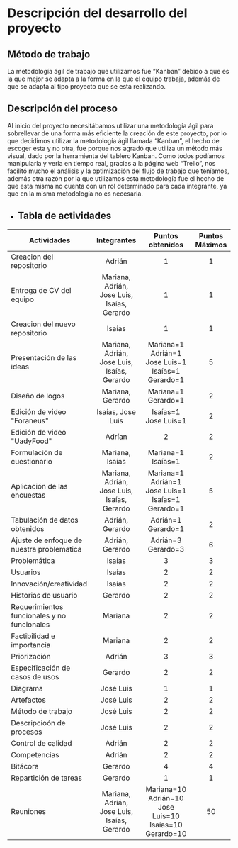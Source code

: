 # Descripción del desarrollo del proyecto

## Método de trabajo
La metodología ágil de trabajo que utilizamos fue “Kanban” debido a que es la que mejor se adapta a la forma en la que el equipo trabaja, además de que se adapta al  tipo proyecto que se está realizando. 

## Descripción del proceso
Al inicio del proyecto necesitábamos utilizar una metodología ágil para sobrellevar de una forma más eficiente la creación de este proyecto, por lo que decidimos utilizar la metodología ágil llamada “Kanban”, el hecho de escoger esta y no otra, fue porque nos agradó que utiliza un método más visual, dado por la herramienta del tablero Kanban. Como todos podíamos manipularla y verla en tiempo real, gracias a la página web “Trello”, nos facilitó mucho el análisis y la optimización del flujo de trabajo que teníamos, además otra razón por la que utilizamos esta metodología fue el hecho de que esta misma no cuenta con un rol determinado para cada integrante, ya que en la misma metodología no es necesaria.

* ## Tabla de actividades

| Actividades | Integrantes | Puntos obtenidos | Puntos Máximos |
| ------------- |:-------------:|:-------------:| :-------------:| 
| Creacion del repositorio | Adrián | 1 | 1 |
| Entrega de CV del equipo| Mariana, Adrián, Jose Luis, Isaías, Gerardo | 1 | 1 |
| Creacion del nuevo repositorio | Isaías | 1 | 1 |
| Presentación de las ideas | Mariana, Adrián, Jose Luis, Isaías, Gerardo | Mariana=1 Adrián=1 Jose Luis=1 Isaías=1 Gerardo=1 | 5 |
| Diseño de logos | Mariana, Gerardo | Mariana=1 Gerardo=1 | 2 |
| Edición de video "Foraneus" | Isaías, Jose Luis | Isaías=1 Jose Luis=1 | 2 |
| Edición de video "UadyFood" | Adrían | 2 | 2 |
| Formulación de cuestionario | Mariana, Isaías | Mariana=1 Isaías=1 | 2 |
| Aplicación de las encuestas | Mariana, Adrián, Jose Luis, Isaías, Gerardo | Mariana=1 Adrián=1 Jose Luis=1 Isaías=1 Gerardo=1 | 5 |
| Tabulación de datos obtenidos | Adrián, Gerardo | Adrián=1 Gerardo=1 | 2 |
| Ajuste de enfoque de nuestra problematica | Adrián, Gerardo | Adrián=3 Gerardo=3 | 6
| Problemática| Isaías | 3 | 3 |
| Usuarios | Isaías | 2 | 2 |
| Innovación/creatividad| Isaías | 2 | 2 |
| Historias de usuario| Gerardo | 2 | 2 |
| Requerimientos funcionales y no funcionales| Mariana | 2 | 2 |
| Factibilidad e importancia| Mariana | 2 | 2 |
| Priorización| Adrián | 3 | 3 |
| Especificación de casos de usos | Gerardo | 2 | 2 |
| Diagrama | José Luis | 1 |1 |
| Artefactos | José Luis | 2 | 2 |
| Método de trabajo | José Luis | 2 | 2 |
| Descripcioón de procesos | José Luis | 2 | 2 |
| Control de calidad | Adrián | 2 | 2 |
| Competencias | Adrián | 2 | 2 |
| Bitácora| Gerardo | 4 | 4 |
| Repartición de tareas| Gerardo | 1 | 1 |
| Reuniones | Mariana, Adrián, Jose Luis, Isaías, Gerardo | Mariana=10 Adrián=10 Jose Luis=10 Isaías=10 Gerardo=10 | 50 | 
